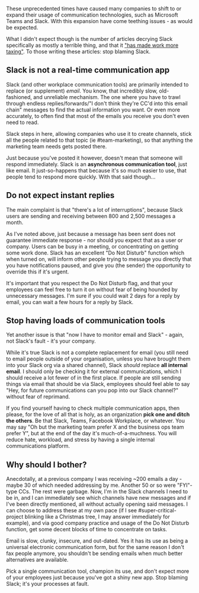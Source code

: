 These unprecedented times have caused many companies to shift to or expand their usage of communication technologies, such as Microsoft Teams and Slack. With this expansion have come teething issues - as would be expected.

What I didn't expect though is the number of articles decrying Slack specifically as mostly a terrible thing, and that it ["has made work more taxing"](https://www.ft.com/content/e036016c-39f0-4ce7-a64b-845f764d3254). To those writing these articles: stop blaming Slack.

## Slack is not a real-time communication app

Slack (and other workplace communication tools) are primarily intended to replace (or supplement) _email_. You know, that incredibly slow, old-fashioned, and unreliable mechanism. The one where you have to trawl through endless replies/forwards/"I don't think they're CC'd into this email chain" messages to find the actual information you want. Or even more accurately, to often find that most of the emails you receive you don't even need to read.

Slack steps in here, allowing companies who use it to create channels, stick all the people related to that topic (ie #team-marketing), so that anything the marketing team needs gets posted there.

Just because you've posted it however, doesn't mean that someone will respond immediately. Slack is an **asynchronous communication tool**, just like email. It just-so-happens that because it's so much easier to use, that people tend to respond more quickly. With that said though...

## Do not expect instant replies

The main complaint is that "there's a lot of interruptions", because Slack users are sending and receiving between 800 and 2,500 messages a month.

As I've noted above, just because a message has been sent does not guarantee immediate response - nor should you expect that as a user or company. Users can be busy in a meeting, or concentrating on getting some work done. Slack has an excellent "Do Not Disturb" function which when turned on, will inform other people trying to message you directly that you have notifications paused, and give you (the sender) the opportunity to override this if it's urgent.

It's important that you respect the Do Not Disturb flag, and that your employees can feel free to turn it on without fear of being hounded by unnecessary messages. I'm sure if you could wait 2 days for a reply by email, you can wait a few hours for a reply by Slack.

## Stop having loads of communication tools

Yet another issue is that "now I have to monitor email and Slack" - again, not Slack's fault - it's your company.

While it's true Slack is not a complete replacement for email (you still need to email people outside of your organisation, unless you have brought them into your Slack org via a shared channel), Slack _should_ replace **all internal email**. I should only be checking it for external communications, which I should receive a lot fewer of in the first place. If people are still sending things via email that should be via Slack, employees should feel able to say "Hey, for future communications can you pop into our Slack channel?" without fear of reprimand.

If you find yourself having to check multiple communication apps, then please, for the love of all that is holy, as an organization **pick one and ditch the others**. Be that Slack, Teams, Facebook Workplace, or whatever. You may say "Oh but the marketing team prefer X and the business ops team prefer Y", but at the end of the day it's much-of-a-muchness. You will reduce hate, workload, and stress by having a single internal communications platform.

## Why should I bother?

Anecdotally, at a previous company I was receiving ~200 emails a day - maybe 30 of which needed addressing by me. Another 50 or so were "FYI"-type CCs. The rest were garbage. Now, I'm in the Slack channels I need to be in, and I can immediately see which channels have new messages and if I've been directly mentioned, all without actually opening said messages. I can choose to address these at my own pace (if I see #super-critical-project blinking like a Christmas tree, I may answer immediately for example), and via good company practice and usage of the Do Not Disturb function, get some decent blocks of time to concentrate on tasks.

Email is slow, clunky, insecure, and out-dated. Yes it has its use as being a universal electronic communication form, but for the same reason I don't fax people anymore, you shouldn't be sending emails when much better alternatives are available.

Pick a single communication tool, champion its use, and don't expect more of your employees just because you've got a shiny new app. Stop blaming Slack; it's your processes at fault.
